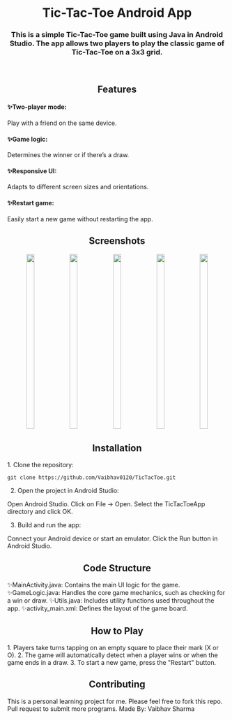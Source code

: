 <h1 align="center">Tic-Tac-Toe Android App</h1>
<h3 align="center">This is a simple Tic-Tac-Toe game built using Java in Android Studio. The app allows two players to play the classic game of Tic-Tac-Toe on a 3x3 grid.</h3>

<br>

<h2 align="center"> Features</h2>

<h4 align="left">✨Two-player mode: </h4>
<p align="left">Play with a friend on the same device.</p>

<h4 align="left">✨Game logic: </h4>
<p align="left">Determines the winner or if there’s a draw.</p>

<h4 align="left">✨Responsive UI: </h4>
<p align="left">Adapts to different screen sizes and orientations.</p>

<h4 align="left">✨Restart game: </h4>
<p align="left">Easily start a new game without restarting the app.</p>

<h2 align="center">Screenshots</h2>

<p float="left" align="center">
    <img src="https://github.com/Vaibhav0120/Raksha/assets/150184948/044a22d1-7f46-4cab-8dbe-5dc3a6419a87" width="19%" height="400px"/>
    <img src="https://github.com/Vaibhav0120/Raksha/assets/150184948/f203d7f2-f700-4b96-a754-d0c18aacc72f" width="19%" height="400px"/> 
    <img src="https://github.com/Vaibhav0120/Raksha/assets/150184948/5e687dbe-c1c8-4da9-bd7c-2d56963abbf4" width="19%" height="400px"/>
    <img src="https://github.com/Vaibhav0120/Raksha/assets/150184948/e3f06d32-1df3-4e8d-878c-7846fc204a9d" width="19%" height="400px"/>
    <img src="https://github.com/Vaibhav0120/Raksha/assets/150184948/7f493558-340a-4d04-9399-f7699f1b19d1" width="19%" height="400px"/>
</p>

<h2 align="center">Installation</h2>
1. Clone the repository:

```
git clone https://github.com/Vaibhav0120/TicTacToe.git
```

2. Open the project in Android Studio:

Open Android Studio.
Click on File -> Open.
Select the TicTacToeApp directory and click OK.

3. Build and run the app:

Connect your Android device or start an emulator.
Click the Run button in Android Studio.

<h2 align="center">Code Structure</h2>
✨MainActivity.java: Contains the main UI logic for the game.
✨GameLogic.java: Handles the core game mechanics, such as checking for a win or draw.
✨Utils.java: Includes utility functions used throughout the app.
✨activity_main.xml: Defines the layout of the game board.

<h2 align="center">How to Play</h2>
1. Players take turns tapping on an empty square to place their mark (X or O).
2. The game will automatically detect when a player wins or when the game ends in a draw.
3. To start a new game, press the "Restart" button.

<h2 align="center">Contributing</h2>
This is a personal learning project for me.
Please feel free to fork this repo. Pull request to submit more programs.
Made By: Vaibhav Sharma
